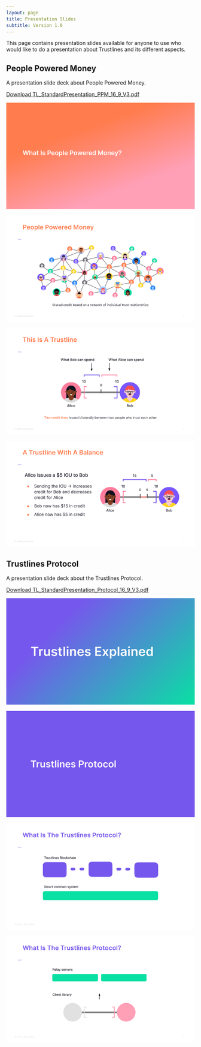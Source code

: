 ```yaml
---
layout: page
title: Presentation Slides
subtitle: Version 1.0
---
```


This page contains presentation slides available for anyone to use who would like to do a presentation about Trustlines and its different aspects.

## People Powered Money

A presentation slide deck about People Powered Money.

[Download TL_StandardPresentation_PPM_16_9_V3.pdf](TL_StandardPresentation_PPM_16_9_V3.pdf)

<div class="row">
	<div class="6u 12u$(medium)">
		<p class="presentation_images"><a href="TL_StandardPresentation_PPM_16_9_V3.pdf"><img src="images/TL_StandardPresentation_PPM_16_9_V3_01.png"/></a></p>
	</div>
  <div class="6u 12u$(medium)">
		<p class="presentation_images"><a href="TL_StandardPresentation_PPM_16_9_V3.pdf"><img src="images/TL_StandardPresentation_PPM_16_9_V3_02.png"/></a></p>
	</div>
  <div class="6u 12u$(medium)">
    <p class="presentation_images"><a href="TL_StandardPresentation_PPM_16_9_V3.pdf"><img src="images/TL_StandardPresentation_PPM_16_9_V3_03.png"/></a></p>
  </div>
  <div class="6u 12u$(medium)">
    <p class="presentation_images"><a href="TL_StandardPresentation_PPM_16_9_V3.pdf"><img src="images/TL_StandardPresentation_PPM_16_9_V3_04.png"/></a></p>
  </div>
</div>

## Trustlines Protocol

A presentation slide deck about the Trustlines Protocol.

[Download TL_StandardPresentation_Protocol_16_9_V3.pdf](TL_StandardPresentation_Protocol_16_9_V3.pdf)

<div class="row">
	<div class="6u 12u$(medium)">
		<p class="presentation_images"><a href="TL_StandardPresentation_Protocol_16_9_V3.pdf"><img src="images/TL_StandardPresentation_Protocol_16_9_V3_01.png"/></a></p>
	</div>
  <div class="6u 12u$(medium)">
		<p class="presentation_images"><a href="TL_StandardPresentation_Protocol_16_9_V3.pdf"><img src="images/TL_StandardPresentation_Protocol_16_9_V3_02.png"/></a></p>
	</div>
  <div class="6u 12u$(medium)">
    <p class="presentation_images"><a href="TL_StandardPresentation_Protocol_16_9_V3.pdf"><img src="images/TL_StandardPresentation_Protocol_16_9_V3_03.png"/></a></p>
  </div>
  <div class="6u 12u$(medium)">
    <p class="presentation_images"><a href="TL_StandardPresentation_Protocol_16_9_V3.pdf"><img src="images/TL_StandardPresentation_Protocol_16_9_V3_04.png"/></a></p>
  </div>
</div>
